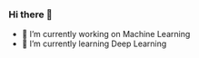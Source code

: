 ### Hi there 👋


- 🔭 I’m currently working on Machine Learning
- 🌱 I’m currently learning Deep Learning
